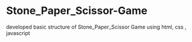 # Stone_Paper_Scissor-Game
developed basic structure of Stone_Paper_Scissor Game using html, css , javascript
